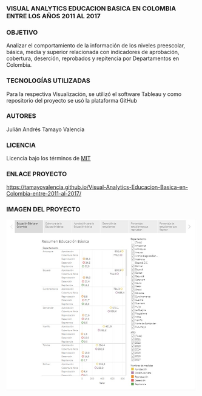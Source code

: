 <h3>VISUAL ANALYTICS EDUCACION BASICA EN COLOMBIA ENTRE LOS AÑOS 2011 AL 2017</h3>



<h3>OBJETIVO</h3>

Analizar el comportamiento de la información de los niveles preescolar, básica, media y superior relacionada con indicadores de aprobación, cobertura, deserción, reprobados y repitencia por Departamentos en Colombia.


<h3>TECNOLOGÍAS UTILIZADAS</h3>

Para la respectiva Visualización, se utilizó el software Tableau y como repositorio del proyecto se usó la plataforma GitHub


<h3>AUTORES</h3>

Julián Andrés Tamayo Valencia


<h3>LICENCIA</h3>

Licencia bajo los términos de <a href="LICENSE.md">MIT</a>


<h3>ENLACE PROYECTO</h3>

https://tamayovalencia.github.io/Visual-Analytics-Educacion-Basica-en-Colombia-entre-2011-al-2017/


<h3>IMAGEN DEL PROYECTO </h3>

![Imagen Educacion](EducacionBasica.jpg)
